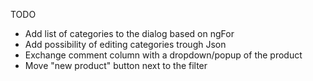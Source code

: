 TODO

- Add list of categories to the dialog based on ngFor
- Add possibility of editing categories trough Json
- Exchange comment column with a dropdown/popup of the product
- Move "new product" button next to the filter
